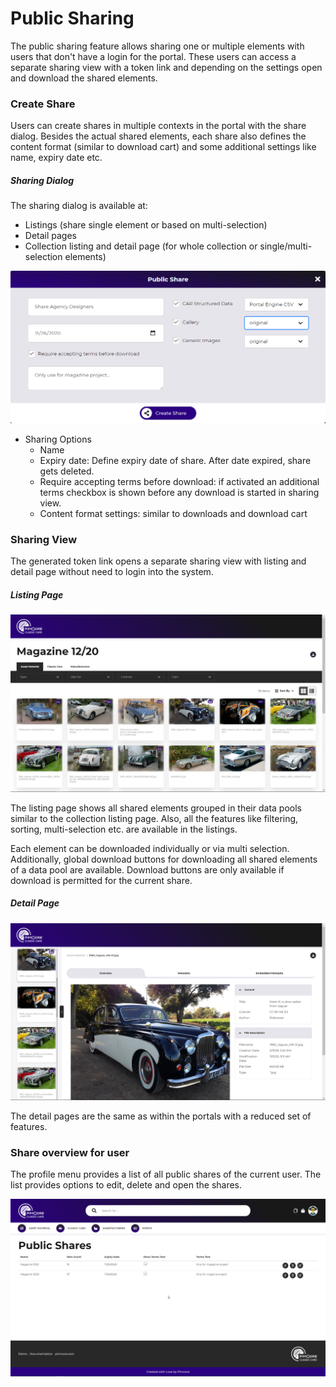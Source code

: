 # Public Sharing

The public sharing feature allows sharing one or multiple elements with users that don't have a login for the portal.
These users can access a separate sharing view with a token link and depending on the settings open and download 
the shared elements. 

  
### Create Share

Users can create shares in multiple contexts in the portal with the share dialog. Besides the actual shared elements, 
each share also defines the content format (similar to download cart) and some additional settings like name, 
expiry date etc. 

##### Sharing Dialog
The sharing dialog is available at:
  - Listings (share single element or based on multi-selection) 
  - Detail pages 
  - Collection listing and detail page (for whole collection or single/multi-selection elements)

<div class="image-as-lightbox"></div>

![Sharing Dialog](../../img/user_docs/sharing-dialog.png)

- Sharing Options
  - Name
  - Expiry date: Define expiry date of share. After date expired, share gets deleted.
  - Require accepting terms before download: if activated an additional terms checkbox is shown before any download is started in sharing view.
  - Content format settings: similar to downloads and download cart


### Sharing View 

The generated token link opens a separate sharing view with listing and detail page without need to login into the 
system. 

##### Listing Page

<div class="image-as-lightbox"></div>

![Sharing Listing](../../img/user_docs/sharing-listing.png)

The listing page shows all shared elements grouped in their data pools similar to the collection listing page. Also, 
all the features like filtering, sorting, multi-selection etc. are available in the listings. 

Each element can be downloaded individually or via multi selection. Additionally, global download buttons for downloading 
all shared elements of a data pool are available. Download buttons are only available if download is permitted for 
the current share. 


##### Detail Page

<div class="image-as-lightbox"></div>

![Sharing Detail](../../img/user_docs/sharing-detail.png)

The detail pages are the same as within the portals with a reduced set of features. 


### Share overview for user
The profile menu provides a list of all public shares of the current user. The list provides options to edit, delete
and open the shares. 

<div class="image-as-lightbox"></div>

![Sharing List](../../img/user_docs/sharing-list.png)